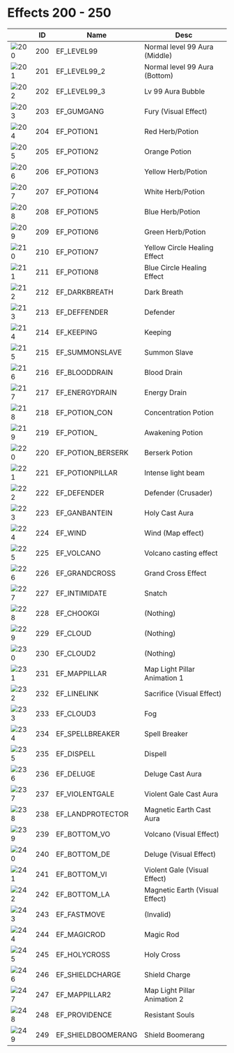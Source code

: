 # Effects 200 - 250

|    | ID | Name | Desc |
|----|----|------|------|
| ![200](200.gif) | 200 | EF_LEVEL99 | Normal level 99 Aura (Middle) |
| ![201](201.gif) | 201 | EF_LEVEL99_2 | Normal level 99 Aura (Bottom) |
| ![202](202.gif) | 202 | EF_LEVEL99_3 | Lv 99 Aura Bubble |
| ![203](203.gif) | 203 | EF_GUMGANG | Fury (Visual Effect) |
| ![204](204.gif) | 204 | EF_POTION1 | Red Herb/Potion |
| ![205](205.gif) | 205 | EF_POTION2 | Orange Potion |
| ![206](206.gif) | 206 | EF_POTION3 | Yellow Herb/Potion |
| ![207](207.gif) | 207 | EF_POTION4 | White Herb/Potion |
| ![208](208.gif) | 208 | EF_POTION5 | Blue Herb/Potion |
| ![209](209.gif) | 209 | EF_POTION6 | Green Herb/Potion |
| ![210](210.gif) | 210 | EF_POTION7 | Yellow Circle Healing Effect |
| ![211](211.gif) | 211 | EF_POTION8 | Blue Circle Healing Effect |
| ![212](212.gif) | 212 | EF_DARKBREATH | Dark Breath |
| ![213](213.gif) | 213 | EF_DEFFENDER | Defender |
| ![214](214.gif) | 214 | EF_KEEPING | Keeping |
| ![215](215.gif) | 215 | EF_SUMMONSLAVE | Summon Slave |
| ![216](216.gif) | 216 | EF_BLOODDRAIN | Blood Drain |
| ![217](217.gif) | 217 | EF_ENERGYDRAIN | Energy Drain |
| ![218](218.gif) | 218 | EF_POTION_CON | Concentration Potion |
| ![219](219.gif) | 219 | EF_POTION_ | Awakening Potion |
| ![220](220.gif) | 220 | EF_POTION_BERSERK | Berserk Potion |
| ![221](221.gif) | 221 | EF_POTIONPILLAR | Intense light beam |
| ![222](222.gif) | 222 | EF_DEFENDER | Defender (Crusader) |
| ![223](223.gif) | 223 | EF_GANBANTEIN | Holy Cast Aura |
| ![224](224.gif) | 224 | EF_WIND | Wind (Map effect) |
| ![225](225.gif) | 225 | EF_VOLCANO | Volcano casting effect |
| ![226](226.gif) | 226 | EF_GRANDCROSS | Grand Cross Effect |
| ![227](227.gif) | 227 | EF_INTIMIDATE | Snatch |
| ![228](228.gif) | 228 | EF_CHOOKGI | (Nothing) |
| ![229](229.gif) | 229 | EF_CLOUD | (Nothing) |
| ![230](230.gif) | 230 | EF_CLOUD2 | (Nothing) |
| ![231](231.gif) | 231 | EF_MAPPILLAR | Map Light Pillar Animation 1 |
| ![232](232.gif) | 232 | EF_LINELINK | Sacrifice (Visual Effect) |
| ![233](233.gif) | 233 | EF_CLOUD3 | Fog |
| ![234](234.gif) | 234 | EF_SPELLBREAKER | Spell Breaker |
| ![235](235.gif) | 235 | EF_DISPELL | Dispell |
| ![236](236.gif) | 236 | EF_DELUGE | Deluge Cast Aura |
| ![237](237.gif) | 237 | EF_VIOLENTGALE | Violent Gale Cast Aura |
| ![238](238.gif) | 238 | EF_LANDPROTECTOR | Magnetic Earth Cast Aura |
| ![239](239.gif) | 239 | EF_BOTTOM_VO | Volcano (Visual Effect) |
| ![240](240.gif) | 240 | EF_BOTTOM_DE | Deluge (Visual Effect) |
| ![241](241.gif) | 241 | EF_BOTTOM_VI | Violent Gale (Visual Effect) |
| ![242](242.gif) | 242 | EF_BOTTOM_LA | Magnetic Earth (Visual Effect) |
| ![243](243.gif) | 243 | EF_FASTMOVE | (Invalid) |
| ![244](244.gif) | 244 | EF_MAGICROD | Magic Rod |
| ![245](245.gif) | 245 | EF_HOLYCROSS | Holy Cross |
| ![246](246.gif) | 246 | EF_SHIELDCHARGE | Shield Charge |
| ![247](247.gif) | 247 | EF_MAPPILLAR2 | Map Light Pillar Animation 2 |
| ![248](248.gif) | 248 | EF_PROVIDENCE | Resistant Souls |
| ![249](249.gif) | 249 | EF_SHIELDBOOMERANG | Shield Boomerang |
